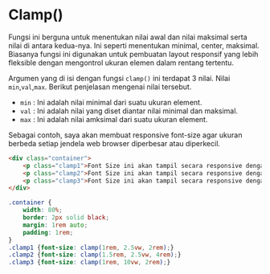 # Clamp()

Fungsi ini berguna untuk menentukan nilai awal dan nilai maksimal serta nilai di antara kedua-nya. Ini seperti menentukan minimal, center, maksimal. Biasanya fungsi ini digunakan untuk pembuatan layout responsif yang lebih fleksible dengan mengontrol ukuran elemen dalam rentang tertentu.

Argumen yang di isi dengan fungsi `clamp()` ini terdapat 3 nilai. Nilai `min`,`val`,`max`. Berikut penjelasan mengenai nilai tersebut.

- `min` : Ini adalah nilai minimal dari suatu ukuran element.
- `val` : Ini adalah nilai yang diset diantar nilai minimal dan maksimal.
- `max` : Ini adalah nilai amksimal dari suatu ukuran element.

Sebagai contoh, saya akan membuat responsive font-size agar ukuran berbeda setiap jendela web browser diperbesar atau diperkecil.

```html
<div class="container">
    <p class="clamp1">Font Size ini akan tampil secara responsive dengan fungsi clamp()</p>
    <p class="clamp2">Font Size ini akan tampil secara responsive dengan fungsi clamp()</p>
    <p class="clamp3">Font Size ini akan tampil secara responsive dengan fungsi clamp()</p>
</div>
```

```css
.container {
    width: 80%;
    border: 2px solid black;
    margin: 1rem auto;
    padding: 1rem;
}
.clamp1 {font-size: clamp(1rem, 2.5vw, 2rem);}
.clamp2 {font-size: clamp(1.5rem, 2.5vw, 4rem);}
.clamp3 {font-size: clamp(1rem, 10vw, 2rem);}
```